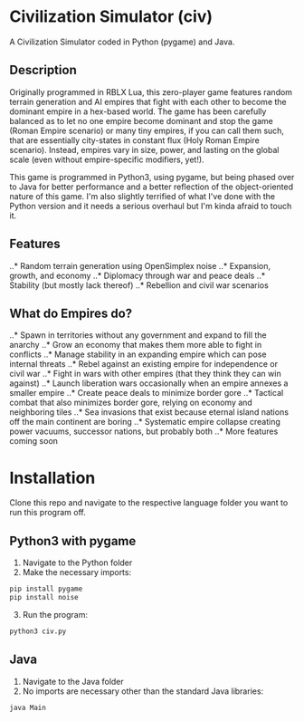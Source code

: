 # Civilization Simulator (civ)
A Civilization Simulator coded in Python (pygame) and Java.

## Description

Originally programmed in RBLX Lua, this zero-player game features random terrain generation and AI empires that fight with each other to become the dominant empire in a hex-based world. The game has been carefully balanced as to let no one empire become dominant and stop the game (Roman Empire scenario) or many tiny empires, if you can call them such, that are essentially city-states in constant flux (Holy Roman Empire scenario). Instead, empires vary in size, power, and lasting on the global scale (even without empire-specific modifiers, yet!).

This game is programmed in Python3, using pygame, but being phased over to Java for better performance and a better reflection of the object-oriented nature of this game. I'm also slightly terrified of what I've done with the Python version and it needs a serious overhaul but I'm kinda afraid to touch it.

## Features

..* Random terrain generation using OpenSimplex noise
..* Expansion, growth, and economy
..* Diplomacy through war and peace deals
..* Stability (but mostly lack thereof)
..* Rebellion and civil war scenarios

## What do Empires do?

..* Spawn in territories without any government and expand to fill the anarchy
..* Grow an economy that makes them more able to fight in conflicts
..* Manage stability in an expanding empire which can pose internal threats
..* Rebel against an existing empire for independence or civil war
..* Fight in wars with other empires (that they think they can win against)
..* Launch liberation wars occasionally when an empire annexes a smaller empire
..* Create peace deals to minimize border gore
..* Tactical combat that also minimizes border gore, relying on economy and neighboring tiles
..* Sea invasions that exist because eternal island nations off the main continent are boring
..* Systematic empire collapse creating power vacuums, successor nations, but probably both
..* More features coming soon

# Installation
Clone this repo and navigate to the respective language folder you want to run this program off.

## Python3 with pygame

1. Navigate to the Python folder
2. Make the necessary imports:

```bash
pip install pygame
pip install noise
```

3. Run the program:

```bash
python3 civ.py
```

## Java

1. Navigate to the Java folder
2. No imports are necessary other than the standard Java libraries:

```bash
java Main
```
